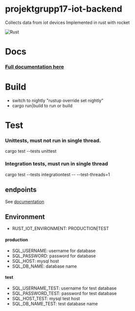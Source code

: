 # projektgrupp17-iot-backend
Collects data from iot devices
Implemented in rust with rocket

![Rust](https://github.com/krummelur/projektgrupp17-iot-backend/workflows/Rust/badge.svg?branch=master&event=push)

# Docs
### [Full documentation here](https://krummelur.github.io/projektgrupp17-iot-backend/doc/proj17_iot_server/index.html)

# Build
* switch to nightly "rustup override set nightly"
* cargo run|build to run or build 

# Test
### Unittests, must not run in single thread.
cargo test --tests unittest
### Integration tests, must run in single thread
cargo test --tests integrationtest -- --test-threads=1

## endpoints
See [documentation](https://krummelur.github.io/projektgrupp17-iot-backend/doc/proj17_iot_server/index.html)

## Environment
* RUST_IOT_ENVIRONMENT: PRODUCTION|TEST 
#### production
* SQL_USERNAME: username for database
* SQL_PASSWORD: password for database
* SQL_HOST: mysql host
* SQL_DB_NAME: database name
#### test
* SQL_USERNAME_TEST: username for test database
* SQL_PASSWORD_TEST: password for test database
* SQL_HOST_TEST: mysql test host
* SQL_DB_NAME_TEST: test database name

